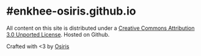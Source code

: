 #enkhee-osiris.github.io
===
All content on this site is distributed under a [Creative Commons Attribution 3.0 Unported License](https://creativecommons.org/licenses/by/3.0/deed.en_US).
Hosted on Github.

Crafted with <3 by [Osiris](https://github.com/enkhee-Osiris)
